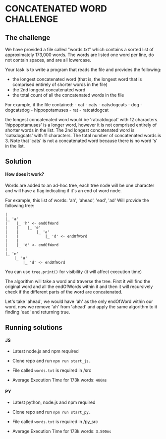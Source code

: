 # CONCATENATED WORD CHALLENGE

## The challenge

We have provided a file called "words.txt" which contains a sorted list of approximately 173,000 words. The words are listed one word per line, do not contain spaces, and are all lowercase.

Your task is to write a program that reads the file and provides the following:
- the longest concatenated word (that is, the longest word that is comprised entirely of
shorter words in the file)
- the 2nd longest concatenated word
- the total count of all the concatenated words in the file

For example, if the file contained: 
    - cat
    - cats 
    - catsdogcats
    - dog
    - dogcatsdog
    - hippopotamuses
    - rat
    - ratcatdogcat

the longest concatenated word would be 'ratcatdogcat' with 12 characters. 'hippopotamuses' is a longer word, however it is not comprised entirely of shorter words in the list. The 2nd longest concatenated word is 'catsdogcats' with 11 characters. The total number of concatenated words is 3. Note that 'cats' is not a concatenated word because there is no word 's' in the list.

## Solution

#### How does it work?

Words are added to an ad-hoc tree, each tree node will be one character and will have a flag indicating if it's an end of word node.

For example, this list of words: 'ah', 'ahead', 'ead', 'ad' Will provide the following tree:

```
|
|_ 'a'
|    |_ 'h' <- endOfWord
|    |    |_ 'e'
|    |        |_ 'a'
|    |            |_ 'd' <- endOfWord
|    |
|    |_ 'd' <- endOfWord    
|
|_ 'e'
    |_ 'a' 
        |_ 'd' <- endOfWord
```

You can use `tree.print()` for visibility (it will affect execution time)

The algorithm will take a word and traverse the tree. First it will find the original word and all the endOfWords within it and then it will recursively check if the different parts of the word are concatenated.

Let's take 'ahead', we would have 'ah' as the only endOfWord within our word, now we remove 'ah' from 'ahead' and apply the same algorithm to it finding 'ead' and returning true. 

## Running solutions

#### JS

- Latest node.js and npm required

- Clone repo and run `npm run start_js`. 

- File called `words.txt` is required in /src

- Average Execution Time for 173k words: `480ms` 

#### PY

- Latest python, node.js and npm required

- Clone repo and run `npm run start_py`. 

- File called `words.txt` is required in /py_src

- Average Execution Time for 173k words: `3.500ms` 
